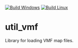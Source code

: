 [![Build Windows](https://github.com/Silverlan/util_vmf/actions/workflows/pragma-windows-ci.yml/badge.svg)](https://github.com/Silverlan/util_vmf/actions/workflows/pragma-windows-ci.yml) [![Build Linux](https://github.com/Silverlan/util_vmf/actions/workflows/pragma-linux-ci.yml/badge.svg)](https://github.com/Silverlan/util_vmf/actions/workflows/pragma-linux-ci.yml)

# util_vmf
Library for loading VMF map files.
